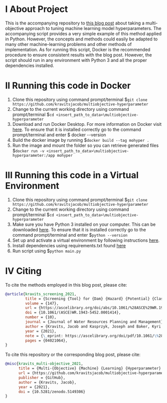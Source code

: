 # I About Project
This is the accompanying repository to [this blog post](https://kravitsjacob.github.io/multiobjective-hyperparameter/) about taking a multi-objective approach to tuning machine learning model hyperparameters. The accompanying script provides a very simple example of this method applied in Python. However, the concepts and methods could easily be adapted to many other machine-learning problems and other methods of implementation. As for running this script, Docker is the recommended procedure to ensure consistent results with the blog post. However, the script should run in any environment with Python 3 and all the proper dependencies installed. 

# II Running this code in Docker
1. Clone this repository using command prompt/terminal $```git clone https://github.com/kravitsjacob/multiobjective-hyperparameter``` 
2. Change to the current working directory using command prompt/terminal $```cd <insert_path_to_data>\multiobjective-hyperparameter```
3. Download and run Docker Desktop. For more information on Docker visit [here](https://docs.docker.com/desktop/). To ensure 
that it is installed correctly go to the command prompt/terminal and enter $ docker --version
4. Build the docker image by running $```docker build --tag mohyper .```
5. Run the image and mount the folder so you can retrieve generated files $```docker run -v <insert_path_to_data>\multiobjective-hyperparameter:/app mohyper``` 

# III Running this code in a Virtual Environment
1. Clone this repository using command prompt/terminal $```git clone https://github.com/kravitsjacob/multiobjective-hyperparameter```
2. Change to the current working directory using command prompt/terminal $```cd <insert_path_to_data>\multiobjective-hyperparameter```
3. Make sure you have Python 3 installed on your computer. This can be downloaded [here](https://www.python.org/downloads/). To ensure 
that it is installed correctly go to the command prompt/terminal and enter $```python --version```
4. Set up and activate a virtual environment by following instructions [here](https://packaging.python.org/guides/installing-using-pip-and-virtual-environments/). 
7. Install dependencies using requirements.txt found [here](https://packaging.python.org/guides/installing-using-pip-and-virtual-environments/#using-requirements-files)
8. Run script using $```python main.py```

# IV Citing
To cite the methods employed in this blog post, please cite:
```bibtex
@article{kravits_screening_2021,
         title = {Screening {Tool} for {Dam} {Hazard} {Potential} {Classification} {Using} {Machine} {Learning} and {Multiobjective} {Parameter} {Tuning}},
         volume = {147},
         url = {https://ascelibrary.org/doi/abs/10.1061/%28ASCE%29WR.1943-5452.0001414},
         doi = {10.1061/(ASCE)WR.1943-5452.0001414},
         number = {10},
         journal = {Journal of Water Resources Planning and Management},
         author = {Kravits, Jacob and Kasprzyk, Joseph and Baker, Kyri and Andreadis, Konstantinos},
         year = {2021},
         note = {\_eprint: https://ascelibrary.org/doi/pdf/10.1061/\%28ASCE\%29WR.1943-5452.0001414},
         pages = {04021064},
}
```

To cite this repository or the corresponding blog post, please cite:
```bibtex
@misc{kravits_multi-objective_2021,
      title = {Multi-{Objective} {Machine} {Learning} {Hyperparameter} {Tuning} ({Without} {Explicit} {Objective} {Weighting})},
      url = {https://github.com/kravitsjacob/multiobjective-hyperparameter},
      publisher = {GitHub},
      author = {Kravits, Jacob},
      year = {2021},
      doi = {10.5281/zenodo.5149306}
}
```

